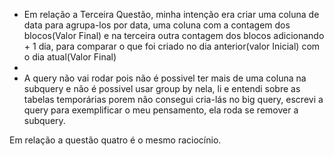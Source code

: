 * Em relação a Terceira Questão, minha intenção era criar uma coluna de data para agrupa-los por data, uma coluna com a contagem dos blocos(Valor Final) e na terceira outra contagem dos blocos adicionando + 1 dia, para comparar o que foi criado no dia anterior(valor Inicial) com o dia atual(Valor Final)
* 
* A query não vai rodar pois não é possivel ter mais de uma coluna na subquery e não é possivel usar group by nela, li e entendi sobre as tabelas temporárias porem não consegui cria-lás no big query, escrevi a query para exemplificar o meu pensamento, ela roda se remover a subquery.

Em relação a questão quatro é o mesmo raciocínio.
